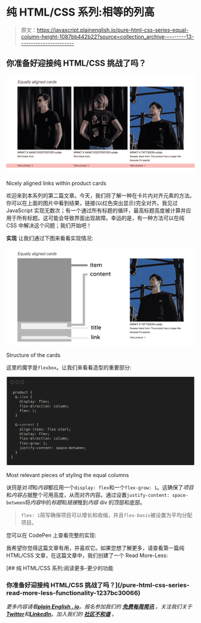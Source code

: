 # 纯 HTML/CSS 系列:相等的列高

> 原文：<https://javascript.plainenglish.io/pure-html-css-series-equal-column-height-1087bb442b22?source=collection_archive---------13----------------------->

## 你准备好迎接纯 HTML/CSS 挑战了吗？

![](img/b09aeb350617cc3f29489aefafcf080f.png)

Nicely aligned links within product cards

欢迎来到本系列的第二篇文章。今天，我们将了解一种在卡片内对齐元素的方法。你可以在上面的图片中看到结果，链接(以红色突出显示)完全对齐。我见过 JavaScript 实现无数次；有一个通过所有标题的循环，最高标题高度被计算并应用于所有标题。这可能会导致界面出现故障。幸运的是，有一种方法可以在纯 CSS 中解决这个问题；我们开始吧！

**实现** 让我们通过下图来看看实现情况:

![](img/6e3e249b250b286a5ae73b34dc04f758.png)

Structure of the cards

这里的魔字是`flexbox`。让我们来看看造型的重要部分:

![](img/ca78b66d82c29e591aabd8b16fabc48d.png)

Most relevant pieces of styling the equal columns

诀窍是对*项*和*内容*都应用一个`display: flex`和一个`flex-grow: 1`。这确保了*项目*和*内容*占据整个可用高度，从而对齐内容。通过设置`justify-content: space-between`将*内容*中的*标题*和*链接*推到*内容* div 的顶部和底部。

> `flex: 1`简写确保项目可以增长和收缩，并且`flex-basis`被设置为平均分配项目。

您可以在 CodePen 上查看完整的实现:

我希望你觉得这篇文章有用，并喜欢它。如果您想了解更多，请查看第一篇纯 HTML/CSS 文章，在这篇文章中，我们创建了一个 Read More-Less:

[](/pure-html-css-series-read-more-less-functionality-1237bc30066) [## 纯 HTML/CSS 系列:阅读更多-更少的功能

### 你准备好迎接纯 HTML/CSS 挑战了吗？](/pure-html-css-series-read-more-less-functionality-1237bc30066) 

*更多内容请看*[***plain English . io***](https://plainenglish.io/)*。报名参加我们的* [***免费每周简讯***](http://newsletter.plainenglish.io/) *。关注我们关于*[***Twitter***](https://twitter.com/inPlainEngHQ)*和*[***LinkedIn***](https://www.linkedin.com/company/inplainenglish/)*。加入我们的* [***社区不和谐***](https://discord.gg/GtDtUAvyhW) *。*